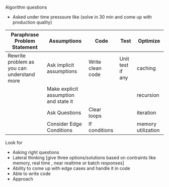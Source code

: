 
Algorithm questions 

- Asked under time presssure like (solve in 30 min and come up with production quality)



|Paraphrase Problem Statement | Assumptions | Code | Test  | Optimize |
|------------------------------|-------------|------|-------|----------|
| Rewrite problem as you can understand more | Ask implicit assumptions | Write clean code | Unit test if any | caching |
||Make explicit assumption and state it| ||recursion|
|| Ask Questions |Clear loops||iteration|
|| Consider Edge Conditions |If conditions||memory utilization|



Look for 
- Asking right questions 
- Lateral thinking [give three options/solutions based on contraints like memory, real time , near realtime or batch responses]
- Ability to come up with edge cases and handle it in code
- Able to write code 
- Approach 
